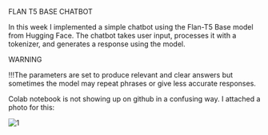  FLAN T5 BASE CHATBOT



In this week I implemented a simple chatbot using the Flan-T5 Base model from Hugging Face. The chatbot takes user input, processes it with a tokenizer, and generates a response using the model. 



WARNING

!!!The parameters are set to produce relevant and clear answers but sometimes the model may repeat phrases or give less accurate responses.

Colab notebook is not showing up on github in a confusing way. I attached a photo for this:

![1](https://i.imgur.com/BIOZdxb.png)


